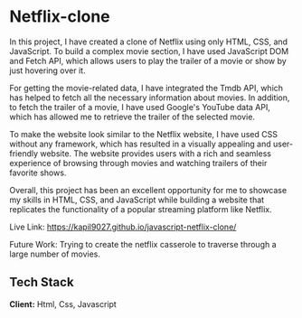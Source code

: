 
# Netflix-clone

In this project, I have created a clone of Netflix using only HTML, CSS, and JavaScript. To build a complex movie section, I have used JavaScript DOM and Fetch API, which allows users to play the trailer of a movie or show by just hovering over it.

For getting the movie-related data, I have integrated the Tmdb API, which has helped to fetch all the necessary information about movies. In addition, to fetch the trailer of a movie, I have used Google's YouTube data API, which has allowed me to retrieve the trailer of the selected movie.

To make the website look similar to the Netflix website, I have used CSS without any framework, which has resulted in a visually appealing and user-friendly website. The website provides users with a rich and seamless experience of browsing through movies and watching trailers of their favorite shows.

Overall, this project has been an excellent opportunity for me to showcase my skills in HTML, CSS, and JavaScript while building a website that replicates the functionality of a popular streaming platform like Netflix.

Live Link: https://kapil9027.github.io/javascript-netflix-clone/

Future Work: Trying to create the netflix casserole to traverse through a large number of movies.
## Tech Stack

**Client:** Html, Css, Javascript

